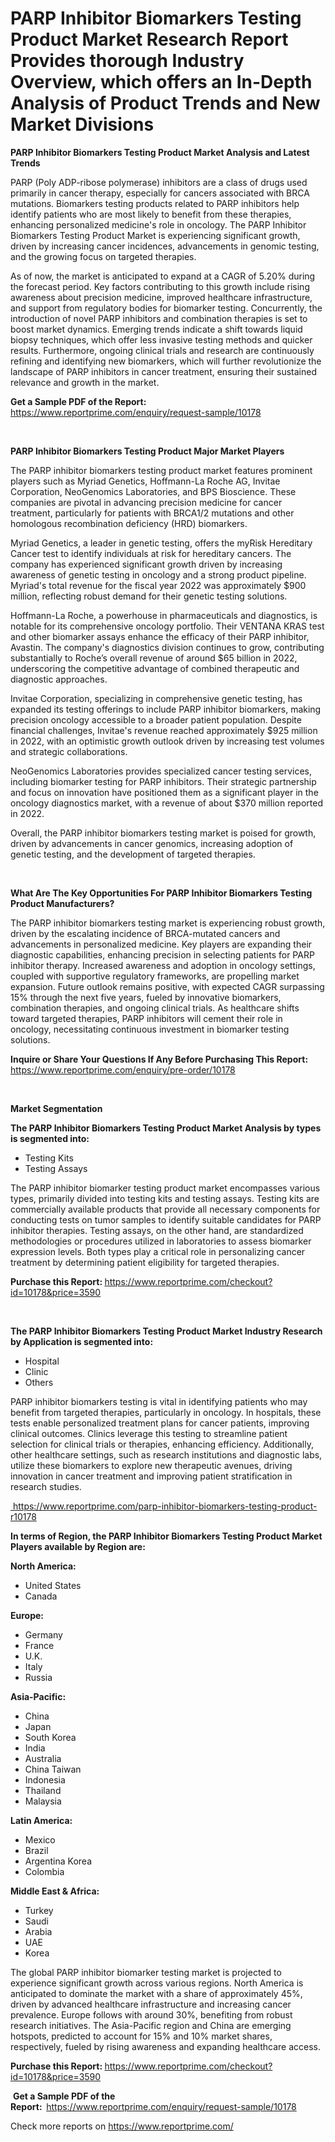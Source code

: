 <p><h1>PARP Inhibitor Biomarkers Testing Product Market Research Report Provides thorough Industry Overview, which offers an In-Depth Analysis of Product Trends and New Market Divisions</h1></p><p><strong>PARP Inhibitor Biomarkers Testing Product Market Analysis and Latest Trends</strong></p>
<p><p>PARP (Poly ADP-ribose polymerase) inhibitors are a class of drugs used primarily in cancer therapy, especially for cancers associated with BRCA mutations. Biomarkers testing products related to PARP inhibitors help identify patients who are most likely to benefit from these therapies, enhancing personalized medicine's role in oncology. The PARP Inhibitor Biomarkers Testing Product Market is experiencing significant growth, driven by increasing cancer incidences, advancements in genomic testing, and the growing focus on targeted therapies.</p><p>As of now, the market is anticipated to expand at a CAGR of 5.20% during the forecast period. Key factors contributing to this growth include rising awareness about precision medicine, improved healthcare infrastructure, and support from regulatory bodies for biomarker testing. Concurrently, the introduction of novel PARP inhibitors and combination therapies is set to boost market dynamics. Emerging trends indicate a shift towards liquid biopsy techniques, which offer less invasive testing methods and quicker results. Furthermore, ongoing clinical trials and research are continuously refining and identifying new biomarkers, which will further revolutionize the landscape of PARP inhibitors in cancer treatment, ensuring their sustained relevance and growth in the market.</p></p>
<p><strong>Get a Sample PDF of the Report:&nbsp;</strong> <a href="https://www.reportprime.com/enquiry/request-sample/10178?utm_campaign=2789&utm_medium=2&utm_source=Github&utm_content=ia&utm_term=20032025&utm_id=parp-inhibitor-biomarkers-testing-product">https://www.reportprime.com/enquiry/request-sample/10178</a></p>
<p>&nbsp;</p>
<p><strong>PARP Inhibitor Biomarkers Testing Product Major Market Players</strong></p>
<p><p>The PARP inhibitor biomarkers testing product market features prominent players such as Myriad Genetics, Hoffmann-La Roche AG, Invitae Corporation, NeoGenomics Laboratories, and BPS Bioscience. These companies are pivotal in advancing precision medicine for cancer treatment, particularly for patients with BRCA1/2 mutations and other homologous recombination deficiency (HRD) biomarkers.</p><p>Myriad Genetics, a leader in genetic testing, offers the myRisk Hereditary Cancer test to identify individuals at risk for hereditary cancers. The company has experienced significant growth driven by increasing awareness of genetic testing in oncology and a strong product pipeline. Myriad's total revenue for the fiscal year 2022 was approximately $900 million, reflecting robust demand for their genetic testing solutions.</p><p>Hoffmann-La Roche, a powerhouse in pharmaceuticals and diagnostics, is notable for its comprehensive oncology portfolio. Their VENTANA KRAS test and other biomarker assays enhance the efficacy of their PARP inhibitor, Avastin. The company's diagnostics division continues to grow, contributing substantially to Roche’s overall revenue of around $65 billion in 2022, underscoring the competitive advantage of combined therapeutic and diagnostic approaches.</p><p>Invitae Corporation, specializing in comprehensive genetic testing, has expanded its testing offerings to include PARP inhibitor biomarkers, making precision oncology accessible to a broader patient population. Despite financial challenges, Invitae's revenue reached approximately $925 million in 2022, with an optimistic growth outlook driven by increasing test volumes and strategic collaborations.</p><p>NeoGenomics Laboratories provides specialized cancer testing services, including biomarker testing for PARP inhibitors. Their strategic partnership and focus on innovation have positioned them as a significant player in the oncology diagnostics market, with a revenue of about $370 million reported in 2022. </p><p>Overall, the PARP inhibitor biomarkers testing market is poised for growth, driven by advancements in cancer genomics, increasing adoption of genetic testing, and the development of targeted therapies.</p></p>
<p>&nbsp;</p>
<p><strong>What Are The Key Opportunities For PARP Inhibitor Biomarkers Testing Product Manufacturers?</strong></p>
<p><p>The PARP inhibitor biomarkers testing market is experiencing robust growth, driven by the escalating incidence of BRCA-mutated cancers and advancements in personalized medicine. Key players are expanding their diagnostic capabilities, enhancing precision in selecting patients for PARP inhibitor therapy. Increased awareness and adoption in oncology settings, coupled with supportive regulatory frameworks, are propelling market expansion. Future outlook remains positive, with expected CAGR surpassing 15% through the next five years, fueled by innovative biomarkers, combination therapies, and ongoing clinical trials. As healthcare shifts toward targeted therapies, PARP inhibitors will cement their role in oncology, necessitating continuous investment in biomarker testing solutions.</p></p>
<p><strong>Inquire or Share Your Questions If Any Before Purchasing This Report:</strong> <a href="https://www.reportprime.com/enquiry/pre-order/10178?utm_campaign=2789&utm_medium=2&utm_source=Github&utm_content=ia&utm_term=20032025&utm_id=parp-inhibitor-biomarkers-testing-product">https://www.reportprime.com/enquiry/pre-order/10178</a></p>
<p>&nbsp;</p>
<p><strong>Market Segmentation</strong></p>
<p><strong>The PARP Inhibitor Biomarkers Testing Product Market Analysis by types is segmented into:</strong></p>
<p><ul><li>Testing Kits</li><li>Testing Assays</li></ul></p>
<p><p>The PARP inhibitor biomarker testing product market encompasses various types, primarily divided into testing kits and testing assays. Testing kits are commercially available products that provide all necessary components for conducting tests on tumor samples to identify suitable candidates for PARP inhibitor therapies. Testing assays, on the other hand, are standardized methodologies or procedures utilized in laboratories to assess biomarker expression levels. Both types play a critical role in personalizing cancer treatment by determining patient eligibility for targeted therapies.</p></p>
<p><strong>Purchase this Report:&nbsp;</strong><a href="https://www.reportprime.com/checkout?id=10178&price=3590&utm_campaign=2789&utm_medium=2&utm_source=Github&utm_content=ia&utm_term=20032025&utm_id=parp-inhibitor-biomarkers-testing-product">https://www.reportprime.com/checkout?id=10178&price=3590</a></p>
<p>&nbsp;</p>
<p><strong>The PARP Inhibitor Biomarkers Testing Product Market Industry Research by Application is segmented into:</strong></p>
<p><ul><li>Hospital</li><li>Clinic</li><li>Others</li></ul></p>
<p><p>PARP inhibitor biomarkers testing is vital in identifying patients who may benefit from targeted therapies, particularly in oncology. In hospitals, these tests enable personalized treatment plans for cancer patients, improving clinical outcomes. Clinics leverage this testing to streamline patient selection for clinical trials or therapies, enhancing efficiency. Additionally, other healthcare settings, such as research institutions and diagnostic labs, utilize these biomarkers to explore new therapeutic avenues, driving innovation in cancer treatment and improving patient stratification in research studies.</p></p>
<p><a href="https://www.reportprime.com/parp-inhibitor-biomarkers-testing-product-r10178?utm_campaign=2789&utm_medium=2&utm_source=Github&utm_content=ia&utm_term=20032025&utm_id=parp-inhibitor-biomarkers-testing-product">&nbsp;https://www.reportprime.com/parp-inhibitor-biomarkers-testing-product-r10178</a></p>
<p><strong>In terms of Region, the PARP Inhibitor Biomarkers Testing Product Market Players available by Region are:</strong></p>
<p>
    <p> <strong> North America: </strong>
        <ul>
            <li>United States</li>
            <li>Canada</li>
        </ul>
        </p> 
    <p> <strong> Europe: </strong>
        <ul>
            <li>Germany</li>
            <li>France</li>
            <li>U.K.</li>
            <li>Italy</li>
            <li>Russia</li>
        </ul>
        </p> 
    <p> <strong> Asia-Pacific: </strong>
        <ul>
            <li>China</li>
            <li>Japan</li>
            <li>South Korea</li>
            <li>India</li>
            <li>Australia</li>
            <li>China Taiwan</li>
            <li>Indonesia</li>
            <li>Thailand</li>
            <li>Malaysia</li>
        </ul>
        </p> 
    <p> <strong> Latin America: </strong>
        <ul>
            <li>Mexico</li>
            <li>Brazil</li>
            <li>Argentina Korea</li>
            <li>Colombia</li>
        </ul>
        </p> 
    <p> <strong> Middle East & Africa: </strong>
        <ul>
            <li>Turkey</li>
            <li>Saudi</li>
            <li>Arabia</li>
            <li>UAE</li>
            <li>Korea</li>
        </ul>
    </p>
    </p>
<p><p>The global PARP inhibitor biomarker testing market is projected to experience significant growth across various regions. North America is anticipated to dominate the market with a share of approximately 45%, driven by advanced healthcare infrastructure and increasing cancer prevalence. Europe follows with around 30%, benefiting from robust research initiatives. The Asia-Pacific region and China are emerging hotspots, predicted to account for 15% and 10% market shares, respectively, fueled by rising awareness and expanding healthcare access.</p></p>
<p><strong>Purchase this Report: </strong><a href="https://www.reportprime.com/checkout?id=10178&price=3590&utm_campaign=2789&utm_medium=2&utm_source=Github&utm_content=ia&utm_term=20032025&utm_id=parp-inhibitor-biomarkers-testing-product">https://www.reportprime.com/checkout?id=10178&price=3590</a></p>
<p>&nbsp;<strong>Get a Sample PDF of the Report:&nbsp;&nbsp;</strong><a href="https://www.reportprime.com/enquiry/request-sample/10178?utm_campaign=2789&utm_medium=2&utm_source=Github&utm_content=ia&utm_term=20032025&utm_id=parp-inhibitor-biomarkers-testing-product">https://www.reportprime.com/enquiry/request-sample/10178</a></p>
<p><strong></strong></p>
<p>Check more reports on <a href="https://www.reportprime.com/?utm_campaign=2789&utm_medium=2&utm_source=Github&utm_content=ia&utm_term=20032025&utm_id=parp-inhibitor-biomarkers-testing-product">https://www.reportprime.com/</a></p>